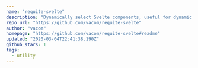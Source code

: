 ```yaml
---
name: "requite-svelte"
description: "Dynamically select Svelte components, useful for dynamic pages and editors."
repo_url: "https://github.com/vacom/requite-svelte"
author: "vacom"
homepage: "https://github.com/vacom/requite-svelte#readme"
updated: "2020-03-04T22:41:38.190Z"
github_stars: 1
tags: 
  - utility
---
```


